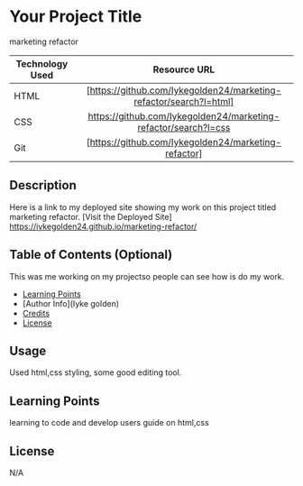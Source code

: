 # Your Project Title 
marketing refactor 

| Technology Used         | Resource URL           | 
| ------------- |:-------------:| 
| HTML    | [https://github.com/Iykegolden24/marketing-refactor/search?l=html] 
| CSS     | https://github.com/Iykegolden24/marketing-refactor/search?l=css
| Git | [https://github.com/Iykegolden24/marketing-refactor]     |    

## Description 
Here is a link to my deployed site showing my work on this project titled marketing refactor.
[Visit the Deployed Site] https://iykegolden24.github.io/marketing-refactor/


## Table of Contents (Optional)
This was me working on my projectso people can see how is do my work.

* [Learning Points](html,css)
* [Author Info](Iyke golden)
* [Credits](self)
* [License](N/A)


## Usage 
Used html,css styling, some good editing tool.


## Learning Points 
learning to code and develop users guide on html,css


## License
N/A













